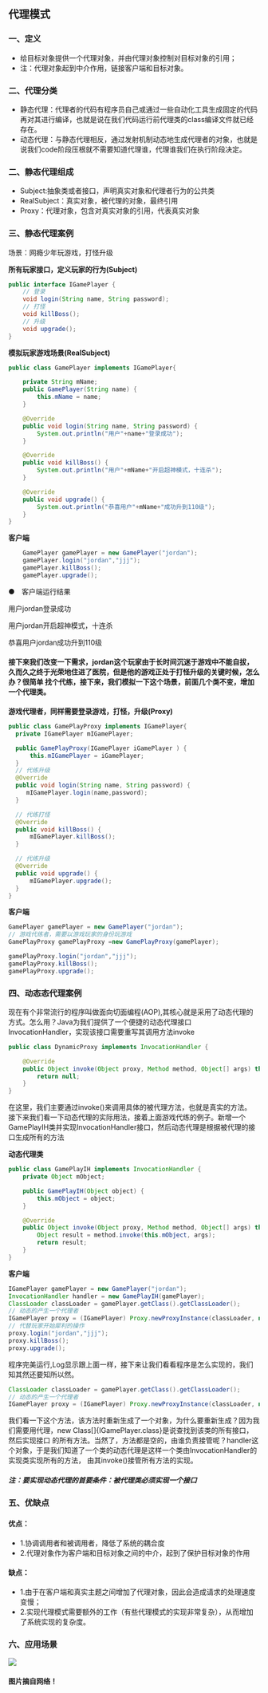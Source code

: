 ## 代理模式
### 一、定义
- 给目标对象提供一个代理对象，并由代理对象控制对目标对象的引用；
- 注：代理对象起到中介作用，链接客户端和目标对象。
### 二、代理分类
- 静态代理：代理者的代码有程序员自己或通过一些自动化工具生成固定的代码再对其进行编译，也就是说在我们代码运行前代理类的class编译文件就已经存在。
- 动态代理：与静态代理相反，通过发射机制动态地生成代理者的对象，也就是说我们code阶段压根就不需要知道代理谁，代理谁我们在执行阶段决定。

### 二、静态代理组成
- Subject:抽象类或者接口，声明真实对象和代理者行为的公共类
- RealSubject：真实对象，被代理的对象，最终引用
- Proxy：代理对象，包含对真实对象的引用，代表真实对象

### 三、静态代理案例
场景：网瘾少年玩游戏，打怪升级

**所有玩家接口，定义玩家的行为(Subject)**
```java
public interface IGamePlayer {
    // 登录
    void login(String name, String password);
    // 打怪
    void killBoss();
    // 升级
    void upgrade();
}
```

**模拟玩家游戏场景(RealSubject)**

```java
public class GamePlayer implements IGamePlayer{

    private String mName;
    public GamePlayer(String name) {
        this.mName = name;
    }

    @Override
    public void login(String name, String password) {
        System.out.println("用户"+name+"登录成功");
    }

    @Override
    public void killBoss() {
        System.out.println("用户"+mName+"开启超神模式，十连杀");
    }

    @Override
    public void upgrade() {
        System.out.println("恭喜用户"+mName+"成功升到110级");
    }
}
```
**客户端**

```java
    GamePlayer gamePlayer = new GamePlayer("jordan");
    gamePlayer.login("jordan","jjj");
    gamePlayer.killBoss();
    gamePlayer.upgrade();
 ```
●　客户端运行结果

<p> 用户jordan登录成功</p>
<p>用户jordan开启超神模式，十连杀</p>
<p>恭喜用户jordan成功升到110级</p>

 #### 接下来我们改变一下需求，jordan这个玩家由于长时间沉迷于游戏中不能自拔，久而久之终于光荣地住进了医院，但是他的游戏正处于打怪升级的关键时候，怎么办？很简单 找个代练，接下来，我们模拟一下这个场景，前面几个类不变，增加一个代理类。

**游戏代理者，同样需要登录游戏，打怪，升级(Proxy)**

```java
public class GamePlayProxy implements IGamePlayer{
  private IGamePlayer mIGamePlayer;

  public GamePlayProxy(IGamePlayer iGamePlayer ) {
      this.mIGamePlayer = iGamePlayer;
  }
  // 代练升级
  @Override
  public void login(String name, String password) {
     mIGamePlayer.login(name,password);
  }

  // 代练打怪
  @Override
  public void killBoss() {
      mIGamePlayer.killBoss();
  }

  // 代练升级
  @Override
  public void upgrade() {
      mIGamePlayer.upgrade();
  }
}
```

**客户端**

```java
GamePlayer gamePlayer = new GamePlayer("jordan");
// 游戏代练者，需要以游戏玩家的身份玩游戏
GamePlayProxy gamePlayProxy =new GamePlayProxy(gamePlayer);

gamePlayProxy.login("jordan","jjj");
gamePlayProxy.killBoss();
gamePlayProxy.upgrade();
```

### 四、动态态代理案例
现在有个非常流行的程序叫做面向切面编程(AOP),其核心就是采用了动态代理的方式。怎么用？Java为我们提供了一个便捷的动态代理接口 InvocationHandler，实现该接口需要重写其调用方法invoke
```java
public class DynamicProxy implements InvocationHandler {

    @Override
    public Object invoke(Object proxy, Method method, Object[] args) throws Throwable {
        return null;
    }
}
```
在这里，我们主要通过invoke()来调用具体的被代理方法，也就是真实的方法。
接下来我们看一下动态代理的实际用法，接着上面游戏代练的例子。新增一个GamePlayIH类并实现InvocationHandler接口，然后动态代理是根据被代理的接口生成所有的方法

**动态代理类**
```java
public class GamePlayIH implements InvocationHandler {
    private Object mObject;

    public GamePlayIH(Object object) {
        this.mObject = object;
    }

    @Override
    public Object invoke(Object proxy, Method method, Object[] args) throws Throwable {
        Object result = method.invoke(this.mObject, args);
        return result;
    }
}
```
**客户端**
```java
IGamePlayer gamePlayer = new GamePlayer("jordan");
InvocationHandler handler = new GamePlayIH(gamePlayer);
ClassLoader classLoader = gamePlayer.getClass().getClassLoader();
// 动态的产生一个代理者
IGamePlayer proxy = (IGamePlayer) Proxy.newProxyInstance(classLoader, new Class[]{IGamePlayer.class}, handler);
// 代替玩家开始犀利的操作
proxy.login("jordan","jjj");
proxy.killBoss();
proxy.upgrade();
```
程序完美运行,Log显示跟上面一样，接下来让我们看看程序是怎么实现的，我们知其然还要知所以然。
```java
ClassLoader classLoader = gamePlayer.getClass().getClassLoader();
// 动态的产生一个代理者
IGamePlayer proxy = (IGamePlayer) Proxy.newProxyInstance(classLoader, new Class[]{IGamePlayer.class}, handler);
```
我们看一下这个方法，该方法时重新生成了一个对象，为什么要重新生成？因为我们需要用代理，new Class[]{IGamePlayer.class}是说查找到该类的所有接口，然后实现接口
的所有方法。当然了，方法都是空的，由谁负责接管呢？handler这个对象，于是我们知道了一个类的动态代理是这样一个类由InvocationHandler的实现类实现所有的方法，
由其invoke()接管所有方法的实现。

##### 注：要实现动态代理的首要条件：被代理类必须实现一个接口
### 五、优缺点
#### 优点：
- 1.协调调用者和被调用者，降低了系统的耦合度
- 2.代理对象作为客户端和目标对象之间的中介，起到了保护目标对象的作用
#### 缺点：
- 1.由于在客户端和真实主题之间增加了代理对象，因此会造成请求的处理速度变慢；
- 2.实现代理模式需要额外的工作（有些代理模式的实现非常复杂），从而增加了系统实现的复杂度。

### 六、应用场景

![](https://github.com/qiaoyhh/DesignPatternsEexample/blob/master/app/src/main/res/mipmap-xhdpi/proxy_user.png)

#### 图片摘自网络！
